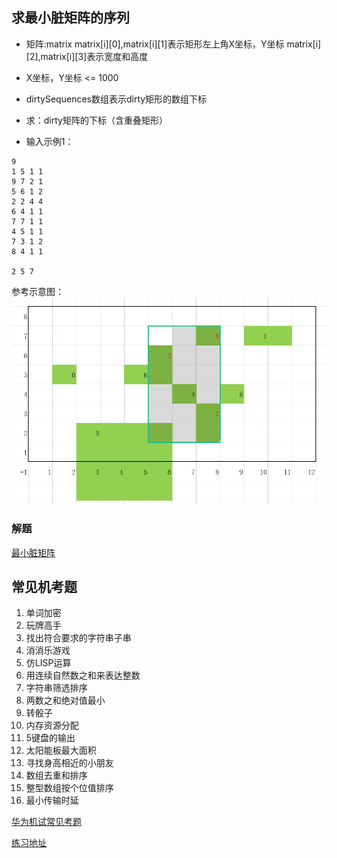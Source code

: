 ## 求最小脏矩阵的序列

* 矩阵:matrix matrix[i][0],matrix[i][1]表示矩形左上角X坐标，Y坐标 matrix[i][2],matrix[i][3]表示宽度和高度
* X坐标，Y坐标 <= 1000
* dirtySequences数组表示dirty矩形的数组下标
* 求：dirty矩阵的下标（含重叠矩形）

* 输入示例1：
```
9
1 5 1 1
9 7 2 1
5 6 1 2
2 2 4 4
6 4 1 1
7 7 1 1
4 5 1 1
7 3 1 2
8 4 1 1

2 5 7
```

参考示意图：
![最小脏矩阵](dirtyMatrix.png)

### 解题

[最小脏矩阵](https://gitee.com/zmzhou-star/learnotes/raw/master/src/main/java/com/github/zmzhoustar/DirtyMatrix.java ':include')

## 常见机考题
1. 单词加密
2. 玩牌高手
3. 找出符合要求的字符串子串
4. 消消乐游戏
5. 仿LISP运算
6. 用连续自然数之和来表达整数
7. 字符串筛选排序
8. 两数之和绝对值最小
9. 转骰子
10. 内存资源分配
11. 5键盘的输出
12. 太阳能板最大面积
13. 寻找身高相近的小朋友
14. 数组去重和排序
15. 整型数组按个位值排序
16. 最小传输时延

[华为机试常见考题](https://blog.nowcoder.net/zhuanlan/v0Eoqj)

[练习地址](https://www.nowcoder.com/ta/huawei)
